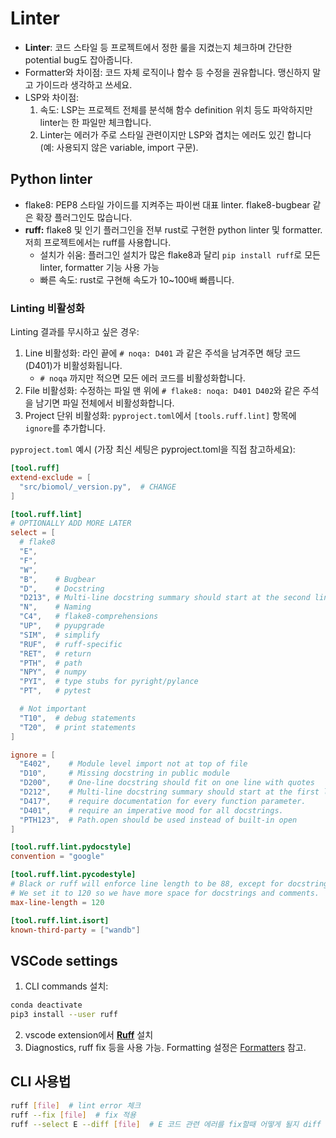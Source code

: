 # Linter

- **Linter**: 코드 스타일 등 프로젝트에서 정한 룰을 지켰는지 체크하며 간단한 potential bug도 잡아줍니다.
- Formatter와 차이점: 코드 자체 로직이나 함수 등 수정을 권유합니다. 맹신하지 말고 가이드라 생각하고 쓰세요.
- LSP와 차이점:
    1. 속도: LSP는 프로젝트 전체를 분석해 함수 definition 위치 등도 파악하지만 linter는 한 파일만 체크합니다.
    2. Linter는 에러가 주로 스타일 관련이지만 LSP와 겹치는 에러도 있긴 합니다 (예: 사용되지 않은 variable, import 구문).

## Python linter

- flake8: PEP8 스타일 가이드를 지켜주는 파이썬 대표 linter. flake8-bugbear 같은 확장 플러그인도 많습니다.
- **ruff:** flake8 및 인기 플러그인을 전부 rust로 구현한 python linter 및 formatter. 저희 프로젝트에서는 ruff를 사용합니다.
    - 설치가 쉬움: 플러그인 설치가 많은 flake8과 달리 `pip install ruff`로 모든 linter, formatter 기능 사용 가능
    - 빠른 속도: rust로 구현해 속도가 10~100배 빠릅니다.

### Linting 비활성화

Linting 결과를 무시하고 싶은 경우:

1. Line 비활성화: 라인 끝에 `# noqa: D401` 과 같은 주석을 남겨주면 해당 코드(D401)가 비활성화됩니다.
    - `# noqa` 까지만 적으면 모든 에러 코드를 비활성화합니다.
2. File 비활성화: 수정하는 파일 맨 위에 `# flake8: noqa: D401 D402`와 같은 주석을 남기면 파일 전체에서 비활성화합니다.
3. Project 단위 비활성화: `pyproject.toml`에서 `[tools.ruff.lint]` 항목에 `ignore`를 추가합니다.

`pyproject.toml` 예시 (가장 최신 세팅은 pyproject.toml을 직접 참고하세요):

```toml
[tool.ruff]
extend-exclude = [
  "src/biomol/_version.py",  # CHANGE
]

[tool.ruff.lint]
# OPTIONALLY ADD MORE LATER
select = [
  # flake8
  "E",
  "F",
  "W",
  "B",    # Bugbear
  "D",    # Docstring
  "D213", # Multi-line docstring summary should start at the second line (replace D212)
  "N",    # Naming
  "C4",   # flake8-comprehensions
  "UP",   # pyupgrade
  "SIM",  # simplify
  "RUF",  # ruff-specific
  "RET",  # return
  "PTH",  # path
  "NPY",  # numpy
  "PYI",  # type stubs for pyright/pylance
  "PT",   # pytest

  # Not important
  "T10",  # debug statements
  "T20",  # print statements
]

ignore = [
  "E402",    # Module level import not at top of file
  "D10",     # Missing docstring in public module
  "D200",    # One-line docstring should fit on one line with quotes
  "D212",    # Multi-line docstring summary should start at the first line
  "D417",    # require documentation for every function parameter.
  "D401",    # require an imperative mood for all docstrings.
  "PTH123",  # Path.open should be used instead of built-in open
]

[tool.ruff.lint.pydocstyle]
convention = "google"

[tool.ruff.lint.pycodestyle]
# Black or ruff will enforce line length to be 88, except for docstrings and comments.
# We set it to 120 so we have more space for docstrings and comments.
max-line-length = 120

[tool.ruff.lint.isort]
known-third-party = ["wandb"]
```

## VSCode settings

1. CLI commands 설치:  
```bash
conda deactivate
pip3 install --user ruff
```

2. vscode extension에서 **[Ruff](https://marketplace.visualstudio.com/items?itemName=charliermarsh.ruff)** 설치
3. Diagnostics, ruff fix 등을 사용 가능. Formatting 설정은 [Formatters](formatters.md) 참고.

## CLI 사용법

```bash
ruff [file]  # lint error 체크
ruff --fix [file]  # fix 적용
ruff --select E --diff [file]  # E 코드 관련 에러를 fix할때 어떻게 될지 diff 출력
```
